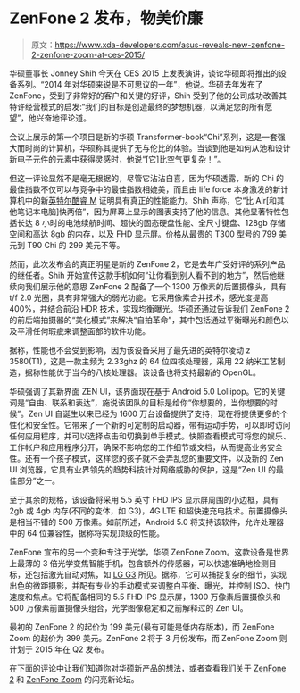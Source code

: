 # ZenFone 2 发布，物美价廉

> 原文：<https://www.xda-developers.com/asus-reveals-new-zenfone-2-zenfone-zoom-at-ces-2015/>

华硕董事长 Jonney Shih 今天在 CES 2015 上发表演讲，谈论华硕即将推出的设备系列。“2014 年对华硕来说是不可思议的一年”，他说。华硕去年发布了 ZenFone，受到了非常好的客户和关键的好评，Shih 受到了他的公司成功改善其特许经营模式的启发:“我们的目标是创造最终的梦想机器，以满足您的所有愿望”，他兴奋地评论道。

会议上展示的第一个项目是新的华硕 Transformer-book“Chi”系列，这是一套强大而时尚的计算机，华硕称其提供了无与伦比的体验。当谈到他是如何从池和设计新电子元件的元素中获得灵感时，他说“[它]比空气更复杂！”。

但这一评论显然不是毫无根据的，尽管它沾沾自喜，因为华硕透露，新的 Chi 的最佳指数不仅可以与竞争中的最佳指数相媲美，而且由 life force 本身激发的新计算机中的新[英特尔酷睿 M](http://www.intel.com/content/www/us/en/processors/core/next-generation-core-processors.html) 证明具有真正的性能能力。Shih 声称，它“比 Air[和其他笔记本电脑]快两倍”，因为屏幕上显示的图表支持了他的信息。其他显著特性包括长达 8 小时的电池续航时间、超快的固态硬盘性能、全尺寸键盘、128gb 存储空间和高达 8gb 的内存，以及 FHD 显示屏。价格从最贵的 T300 型号的 799 美元到 T90 Chi 的 299 美元不等。

然而，此次发布会的真正明星是新的 ZenFone 2，它是去年广受好评的系列产品的继任者。Shih 开始宣传这款手机如何“让你看到别人看不到的地方”，然后他继续向我们展示他的意思 ZenFone 2 配备了一个 1300 万像素的后置摄像头，具有 t/f 2.0 光圈，具有非常强大的弱光功能。它采用像素合并技术，感光度提高 400%，并结合前沿 HDR 技术，实现均衡曝光。华硕还通过告诉我们 ZenFone 2 的前后端拍摄器的“美化模式”来解决“自拍革命”，其中包括通过平衡曝光和颜色以及平滑任何瑕疵来调整面部的软件功能。

据称，性能也不会受到影响，因为该设备采用了最先进的英特尔凌动 z 3580(T1)，这是一款主频为 2.33ghz 的 64 位四核处理器，采用 22 纳米工艺制造，据称性能优于当今的八核处理器。该设备也将支持最新的 OpenGL。

华硕强调了其新界面 ZEN UI，该界面现在基于 Android 5.0 Lollipop。它的关键词是“自由、联系和表达”，施说该团队的目标是给你“你想要的，当你想要的时候”。Zen UI 自诞生以来已经为 1600 万台设备提供了支持，现在将提供更多的个性化和安全性。它带来了一个新的可定制的启动器，带有运动手势，可以即时访问任何应用程序，并可以选择点击和切换到单手模式。快照查看模式可将您的娱乐、工作帐户和应用程序分开，确保不影响您的工作细节或文档，从而提高业务安全性。还有一个孩子模式，这样您的孩子就不会弄乱您的重要文件，以及新的 Zen UI 浏览器，它具有业界领先的趋势科技针对网络威胁的保护，这是“Zen UI 的最佳部分”之一。

至于其余的规格，该设备将采用 5.5 英寸 FHD IPS 显示屏周围的小边框，具有 2gb 或 4gb 内存(不同的变体，如 G3)，4G LTE 和超快速充电技术。前置摄像头是相当不错的 500 万像素。如前所述，Android 5.0 将支持该软件，允许处理器中的 64 位兼容性，据称将实现顶级的性能。

ZenFone 宣布的另一个变种专注于光学，华硕 ZenFone Zoom。这款设备是世界上最薄的 3 倍光学变焦智能手机，包含额外的传感器，可以快速准确地检测目标，还包括激光自动对焦，如 [LG G3](http://forum.xda-developers.com/lg-g3) 所见。据称，它可以捕捉复杂的细节，实现出色的微距摄影，并配有专业的手动模式来调整白平衡、曝光，并控制 ISO、快门速度和焦点。它将配备相同的 5.5 FHD IPS 显示屏，1300 万像素后置摄像头和 500 万像素前置摄像头组合，光学图像稳定和之前解释过的 Zen UI。

最初的 ZenFone 2 的起价为 199 美元(最有可能是低内存版本)，而 ZenFone Zoom 的起价为 399 美元。ZenFone 2 将于 3 月份发布，而 ZenFone Zoom 则计划于 2015 年在 Q2 发布。

在下面的评论中让我们知道你对华硕新产品的想法，或者查看我们关于 [ZenFone 2](http://forum.xda-developers.com/zenfone2) 和 [ZenFone Zoom](http://forum.xda-developers.com/zenfone-zoom) 的闪亮新论坛。